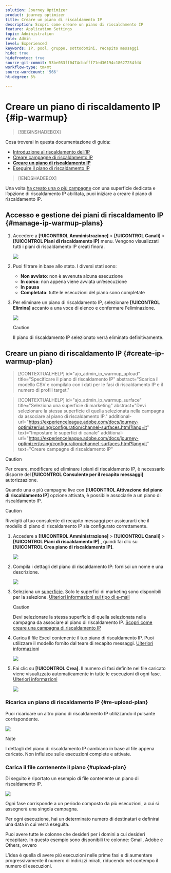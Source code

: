 ```yaml
---
solution: Journey Optimizer
product: journey optimizer
title: Creare un piano di riscaldamento IP
description: Scopri come creare un piano di riscaldamento IP
feature: Application Settings
topic: Administration
role: Admin
level: Experienced
keywords: IP, pool, gruppo, sottodomini, recapito messaggi
hide: true
hidefromtoc: true
source-git-commit: 53be033ff0474cbafff71ed36194c18627234fd4
workflow-type: tm+mt
source-wordcount: '566'
ht-degree: 5%

---
```


# Creare un piano di riscaldamento IP {#ip-warmup}

>[!BEGINSHADEBOX]

Cosa troverai in questa documentazione di guida:

* [Introduzione al riscaldamento dell’IP](ip-warmup-gs.md)
* [Creare campagne di riscaldamento IP](ip-warmup-campaign.md)
* **[Creare un piano di riscaldamento IP](ip-warmup-plan.md)**
* [Eseguire il piano di riscaldamento IP](ip-warmup-running.md)

>[!ENDSHADEBOX]

Una volta [ha creato una o più campagne](ip-warmup-campaign.md) con una superficie dedicata e l’opzione di riscaldamento IP abilitata, puoi iniziare a creare il piano di riscaldamento IP.

## Accesso e gestione dei piani di riscaldamento IP {#manage-ip-warmup-plans}

1. Accedere a **[!UICONTROL Amministrazione]** > **[!UICONTROL Canali]** > **[!UICONTROL Piani di riscaldamento IP]** menu. Vengono visualizzati tutti i piani di riscaldamento IP creati finora.

   ![](assets/ip-warmup-filter-list.png)

1. Puoi filtrare in base allo stato. I diversi stati sono:

   * **Non avviato**: non è avvenuta alcuna esecuzione
   * **In corso**: non appena viene avviata un’esecuzione <!--or is done?-->
   * **In pausa**
   * **Completato**: tutte le esecuzioni del piano sono completate

1. Per eliminare un piano di riscaldamento IP, selezionare **[!UICONTROL Elimina]** accanto a una voce di elenco e confermare l&#39;eliminazione.

   ![](assets/ip-warmup-delete-plan.png)

   >[!CAUTION]
   >
   >Il piano di riscaldamento IP selezionato verrà eliminato definitivamente.

## Creare un piano di riscaldamento IP {#create-ip-warmup-plan}

>[!CONTEXTUALHELP]
>id="ajo_admin_ip_warmup_upload"
>title="Specificare il piano di riscaldamento IP"
>abstract="Scarica il modello CSV e compilalo con i dati per le fasi di riscaldamento IP e il numero di profili target."

>[!CONTEXTUALHELP]
>id="ajo_admin_ip_warmup_surface"
>title="Seleziona una superficie di marketing"
>abstract="Devi selezionare la stessa superficie di quella selezionata nella campagna da associare al piano di riscaldamento IP."
>additional-url="https://experienceleague.adobe.com/docs/journey-optimizer/using/configuration/channel-surfaces.html?lang=it" text="Impostare le superfici di canale"
>additional-url="https://experienceleague.adobe.com/docs/journey-optimizer/using/configuration/channel-surfaces.html?lang=it" text="Creare campagne di riscaldamento IP"

>[!CAUTION]
>
>Per creare, modificare ed eliminare i piani di riscaldamento IP, è necessario disporre del **[!UICONTROL Consulente per il recapito messaggi]** autorizzazione.
<!--Learn more on managing [!DNL Journey Optimizer] users' access rights in [this section](../administration/permissions-overview.md).-->

Quando una o più campagne live con **[!UICONTROL Attivazione del piano di riscaldamento IP]** opzione attivata, è possibile associarle a un piano di riscaldamento IP.

>[!CAUTION]
>
>Rivolgiti al tuo consulente di recapito messaggi per assicurarti che il modello di piano di riscaldamento IP sia configurato correttamente. <!--TBC-->

1. Accedere a **[!UICONTROL Amministrazione]** > **[!UICONTROL Canali]** > **[!UICONTROL Piani di riscaldamento IP]** , quindi fai clic su **[!UICONTROL Crea piano di riscaldamento IP]**.

   ![](assets/ip-warmup-create-plan.png)

1. Compila i dettagli del piano di riscaldamento IP: fornisci un nome e una descrizione.

   ![](assets/ip-warmup-plan-details.png)

1. Seleziona un [superficie](channel-surfaces.md). Solo le superfici di marketing sono disponibili per la selezione. [Ulteriori informazioni sul tipo di e-mail](../email/email-settings.md#email-type)

   >[!CAUTION]
   >
   >Devi selezionare la stessa superficie di quella selezionata nella campagna da associare al piano di riscaldamento IP. [Scopri come creare una campagna di riscaldamento IP](#create-ip-warmup-campaign)

1. Carica il file Excel contenente il tuo piano di riscaldamento IP<!--which formats are allowed?-->. Puoi utilizzare il modello fornito dal team di recapito messaggi.<!--TBC?--> [Ulteriori informazioni](#upload-plan)
   <!--
    You can also download the Excel template from the [!DNL Journey Optimizer] user interface and upload it after filling it with the IP warmup details.-->

   ![](assets/ip-warmup-upload-success.png)

1. Fai clic su **[!UICONTROL Crea]**. Il numero di fasi definite nel file caricato viene visualizzato automaticamente in tutte le esecuzioni di ogni fase. [Ulteriori informazioni](#upload-plan)

   ![](assets/ip-warmup-plan-phases.png)

### Ricarica un piano di riscaldamento IP {#re-upload-plan}

Puoi ricaricare un altro piano di riscaldamento IP utilizzando il pulsante corrispondente.

![](assets/ip-warmup-re-upload-plan.png)

>[!NOTE]
>
>I dettagli del piano di riscaldamento IP cambiano in base al file appena caricato. Non influisce sulle esecuzioni complete e attivate.

### Carica il file contenente il piano {#upload-plan}

Di seguito è riportato un esempio di file contenente un piano di riscaldamento IP.

![](assets/ip-warmup-sample-file.png)

Ogni fase corrisponde a un periodo composto da più esecuzioni, a cui si assegnerà una singola campagna.

Per ogni esecuzione, hai un determinato numero di destinatari e definirai una data in cui verrà eseguita.

Puoi avere tutte le colonne che desideri per i domini a cui desideri recapitare. In questo esempio sono disponibili tre colonne: Gmail, Adobe e Others, ovvero

L’idea è quella di avere più esecuzioni nelle prime fasi e di aumentare progressivamente il numero di indirizzi mirati, riducendo nel contempo il numero di esecuzioni.
